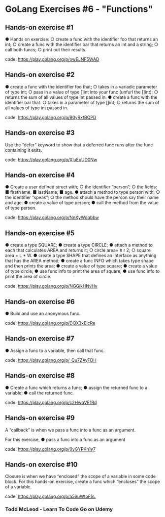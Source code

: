 # GoLang Exercises #6 - "Functions"

## Hands-on exercise #1
  ● Hands on exercise:
    ○ create a func with the identifier foo that returns an int;
    ○ create a func with the identifier bar that returns an int and a string;
    ○ call both funcs;
    ○ print out their results.

  code: https://play.golang.org/p/owEJNF5WAD

## Hands-on exercise #2
  ● create a func with the identifier foo that;
    ○ takes in a variadic parameter of type int;
    ○ pass in a value of type []int into your func (unfurl the []int);
    ○ returns the sum of all values of type int passed in.
  ● create a func with the identifier bar that.
    ○ takes in a parameter of type []int;
    ○ returns the sum of all values of type int passed in.

  code: https://play.golang.org/p/B0yRxtBQPD

## Hands-on exercise #3
  Use the “defer” keyword to show that a deferred func runs after the func containing it exits.

  code: https://play.golang.org/p/XluEuUD0Nw

## Hands-on exercise #4
  ● Create a user defined struct with;
    ○ the identifier “person”;
    ○ the fields:
      ■ firstName;
      ■ lastName;
      ■ age.
  ● attach a method to type person with;
    ○ the identifier “speak”;
    ○ the method should have the person say their name and age.
  ● create a value of type person;
  ● call the method from the value of type person.

  code: https://play.golang.org/p/NnXyWdqbbw

## Hands-on exercise #5
  ● create a type SQUARE;
  ● create a type CIRCLE;
  ● attach a method to each that calculates AREA and returns it;
    ○ circle area= π r 2;
    ○ square area = L * W.
  ● create a type SHAPE that defines an interface as anything that has the AREA method;
  ● create a func INFO which takes type shape and then prints the area;
  ● create a value of type square;
  ● create a value of type circle;
  ● use func info to print the area of square;
  ● use func info to print the area of circle.

  code: https://play.golang.org/p/NGGikHNvHv

## Hands-on exercise #6
  ● Build and use an anonymous func.

  code: https://play.golang.org/p/DQX3xEIcRe

## Hands-on exercise #7
  ● Assign a func to a variable, then call that func.

  code: https://play.golang.org/p/_Qu7ZAyFDH

## Hands-on exercise #8
  ● Create a func which returns a func;
  ● assign the returned func to a variable;
  ● call the returned func.

  code: https://play.golang.org/p/c2HwqVE1Rd

## Hands-on exercise #9
  A “callback” is when we pass a func into a func as an argument.

  For this exercise,
    ● pass a func into a func as an argument

  code: https://play.golang.org/p/0yGYPKh1y7

## Hands-on exercise #10
  Closure is when we have “enclosed” the scope of a variable in some code block.
  For this hands-on exercise, create a func which “encloses” the scope of a variable.

  code: https://play.golang.org/p/a56uWtoFSL

### Todd McLeod - Learn To Code Go on Udemy
